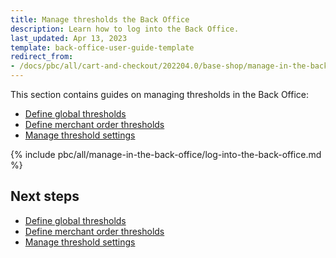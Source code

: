 ```yaml
---
title: Manage thresholds the Back Office
description: Learn how to log into the Back Office.
last_updated: Apr 13, 2023
template: back-office-user-guide-template
redirect_from:
- /docs/pbc/all/cart-and-checkout/202204.0/base-shop/manage-in-the-back-office/log-into-the-back-office.html
---
```


This section contains guides on managing thresholds in the Back Office:

* [Define global thresholds](/docs/pbc/all/cart-and-checkout/{{page.version}}/base-shop/manage-in-the-back-office/define-global-thresholds.html)
* [Define merchant order thresholds](/docs/pbc/all/cart-and-checkout/{{page.version}}/base-shop/manage-in-the-back-office/define-merchant-order-thresholds.html)
* [Manage threshold settings](/docs/pbc/all/cart-and-checkout/{{page.version}}/base-shop/manage-in-the-back-office/manage-threshold-settings.html)

{% include pbc/all/manage-in-the-back-office/log-into-the-back-office.md %} <!-- To edit, see /_includes/pbc/all/manage-in-the-back-office/log-into-the-back-office.md -->

## Next steps

* [Define global thresholds](/docs/pbc/all/cart-and-checkout/{{page.version}}/base-shop/manage-in-the-back-office/define-global-thresholds.html)
* [Define merchant order thresholds](/docs/pbc/all/cart-and-checkout/{{page.version}}/base-shop/manage-in-the-back-office/define-merchant-order-thresholds.html)
* [Manage threshold settings](/docs/pbc/all/cart-and-checkout/{{page.version}}/base-shop/manage-in-the-back-office/manage-threshold-settings.html)
